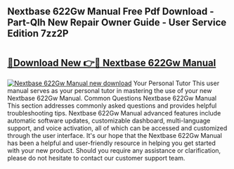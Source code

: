 ## Nextbase 622Gw Manual Free Pdf Download - Part-QIh New Repair Owner Guide - User Service Edition 7zz2P

# <h2><a href="http://cf2994.oget.top/?id=Nextbase+622Gw+Manual">🔗Download New 👉🔴 Nextbase 622Gw Manual</a></h2>

[![Nextbase 622Gw Manual new download](https://i.imgur.com/5g1atiW.png)](http://cf2994.oget.top/?id=Nextbase+622Gw+Manual)
Your Personal Tutor This user manual serves as your personal tutor in mastering the use of your new Nextbase 622Gw Manual. Common Questions Nextbase 622Gw Manual This section addresses commonly asked questions and provides helpful troubleshooting tips. Nextbase 622Gw Manual advanced features include automatic software updates, customizable dashboard, multi-language support, and voice activation, all of which can be accessed and customized through the user interface. It's our hope that the Nextbase 622Gw Manual has been a helpful and user-friendly resource in helping you get started with your new product. Should you require any assistance or clarification, please do not hesitate to contact our customer support team.
